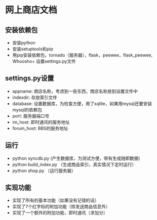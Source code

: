 网上商店文档
============

安装依赖包
---------

+   安装python
+   安装setuptools和pip
+   用pip安装依赖包，tornado（服务器），flask，peewee，flask_peewee, Whoosho+   设置settings.py文件

settings.py设置
---------------

+   appname: 商店名称，考虑到一些东西，商店名称放到设置文件中
+   indexdir: 存放索引文件
+   database: 设置数据库，为检查方便，用了sqlite，如果用mysql还要安装mysql的依赖包
+   port: 服务器端口号
+   im_host: 即时通讯的服务地址
+   forum_host: BBS的服务地址

运行
----

+   python syncdb.py (产生数据库，为测试方便，带有生成随即数据)
+   python build_index.py （生成商品索引，真实情况下定时运行）
+   python shop.py （运行服务器）

实现功能
-------

+   实现了所有的基本功能（如果没有记错的话）
+   实现了7个红字标的附加功能（除发送商品信息外）
+   实现了一个额外的附加功能，即时通讯（求加分）
